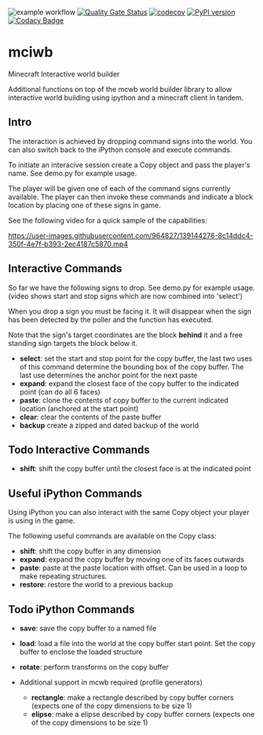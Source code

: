 ![example workflow](https://github.com/gilesknap/mciwb/actions/workflows/code.yml/badge.svg)
[![Quality Gate Status](https://sonarcloud.io/api/project_badges/measure?project=mctools_mciwb&metric=alert_status)](https://sonarcloud.io/summary/new_code?id=mctools_mciwb)
[![codecov](https://codecov.io/gh/gilesknap/mciwb/branch/main/graph/badge.svg?token=f2IoKUiNZF)](https://codecov.io/gh/gilesknap/mciwb)
[![PyPI version](https://badge.fury.io/py/mciwb.svg)](https://badge.fury.io/py/mciwb)
[![Codacy Badge](https://app.codacy.com/project/badge/Grade/4c514b64299e4ccd8c569d3e787245c7)](https://www.codacy.com/gh/gilesknap/mciwb/dashboard?utm_source=github.com&amp;utm_medium=referral&amp;utm_content=gilesknap/mciwb&amp;utm_campaign=Badge_Grade)
# mciwb
Minecraft Interactive world builder

Additional functions on top of the mcwb world builder library to allow
interactive world building using ipython and a minecraft client in tandem.

## Intro
The interaction is achieved by dropping command signs into the world.
You can also switch back to the iPython console and execute commands.

To initiate an interacive session create a Copy object and
pass the player's name. See demo.py for example usage.

The player will be given one of each of the command signs
currently available. The player can then invoke these
commands and indicate a block location by placing one of
these signs in game.

See the following video for a quick sample of the capabilities:

https://user-images.githubusercontent.com/964827/139144276-8c14ddc4-350f-4e7f-b393-2ec4187c5870.mp4

## Interactive Commands
So far we have the following signs to drop. See demo.py for example usage.
(video shows start and stop signs which are now combined into 'select')

When you drop a sign you must be facing it. It will disappear when
the sign has been detected by the poller and the function has executed.

Note that the sign's target coordinates are the block **behind** it and
a free standing sign targets the block below it.

- **select**: set the start and stop point for the copy buffer, the last two
uses of this command determine the bounding box of the copy buffer. The last
use determines the anchor point for the next paste
- **expand**: expand the closest face of the copy buffer to the indicated point (can do all 6 faces)
- **paste**: clone the contents of copy buffer to the current
indicated location (anchored at the start point)
- **clear**: clear the contents of the paste buffer
- **backup** create a zipped and dated backup of the world

## Todo Interactive Commands

- **shift**: shift the copy buffer until the closest face is at the indicated point

## Useful iPython Commands

Using iPython you can also interact with the same Copy object
your player is using in the game.

The following useful commands are available on the Copy class:

- **shift**: shift the copy buffer in any dimension
- **expand**: expand the copy buffer by moving one of its faces
outwards
- **paste**: paste at the paste location with offset. Can
be used in a loop to make repeating structures.
- **restore**: restore the world to a previous backup

## Todo iPython Commands

- **save**: save the copy buffer to a named file
- **load**: load a file into the world at the copy buffer start point. Set the copy buffer to enclose the loaded structure
- **rotate**: perform transforms on the copy buffer
- Additional support in mcwb required (profile generators)

  - **rectangle**: make a rectangle described by copy buffer
  corners (expects one of the copy dimensions to be size 1)
  - **elipse**: make a elipse described by copy buffer
  corners (expects one of the copy dimensions to be size 1)
